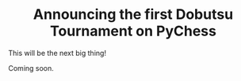 <h1 align="center"> Announcing the first Dobutsu Tournament on PyChess </h1>


This will be the next big thing! 

Coming soon.


